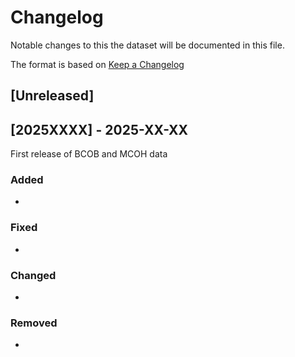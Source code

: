 # Changelog

Notable changes to this the dataset will be documented in this file.

The format is based on [Keep a Changelog](https://keepachangelog.com/en/1.1.0/)

## [Unreleased]


## [2025XXXX] - 2025-XX-XX

First release of BCOB and MCOH data

### Added

- 

### Fixed

- 

### Changed

- 

### Removed

- 